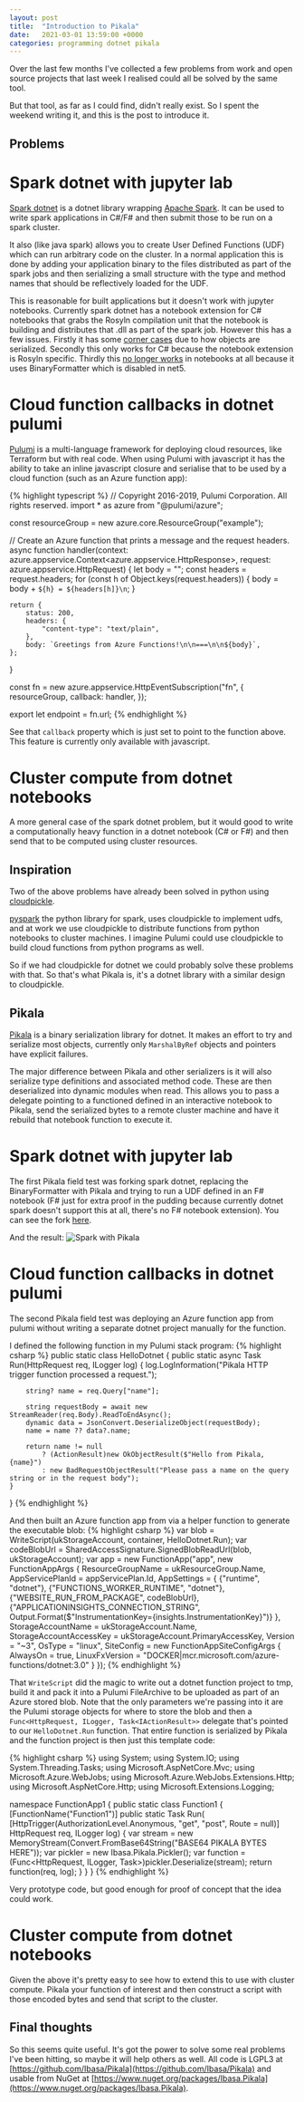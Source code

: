 ```yaml
---
layout: post
title:  "Introduction to Pikala"
date:   2021-03-01 13:59:00 +0000
categories: programming dotnet pikala
---
```


Over the last few months I've collected a few problems from work and open source projects that last week I realised could all be solved by the same tool.

But that tool, as far as I could find, didn't really exist. So I spent the weekend writing it, and this is the post to introduce it.

## Problems

# Spark dotnet with jupyter lab

[Spark dotnet](https://github.com/dotnet/spark) is a dotnet library wrapping [Apache Spark](https://spark.apache.org/). It can be used to write spark applications in C#/F# and then submit those to be run on a spark cluster.

It also (like java spark) allows you to create User Defined Functions (UDF) which can run arbitrary code on the cluster. In a normal application this is done by adding your application binary to the files distributed as part of the spark jobs and then serializing a small structure with the type and method names that should be reflectively loaded for the UDF.

This is reasonable for built applications but it doesn't work with jupyter notebooks. Currently spark dotnet has a notebook extension for C# notebooks that grabs the Rosyln compilation unit that the notebook is building and distributes that .dll as part of the spark job. However this has a few issues. Firstly it has some [corner cases](https://docs.microsoft.com/en-us/dotnet/spark/how-to-guides/dotnet-interactive-udf-issue) due to how objects are serialized. Secondly this only works for C# because the notebook extension is Rosyln specific. Thirdly this [no longer works](https://github.com/dotnet/spark/issues/795) in notebooks at all because it uses BinaryFormatter which is disabled in net5.

# Cloud function callbacks in dotnet pulumi

[Pulumi](https://github.com/pulumi/pulumi) is a multi-language framework for deploying cloud resources, like Terraform but with real code. When using Pulumi with javascript it has the ability to take an inline javascript closure and serialise that to be used by a cloud function (such as an Azure function app):

{% highlight typescript %}
// Copyright 2016-2019, Pulumi Corporation.  All rights reserved.
import * as azure from "@pulumi/azure";

const resourceGroup = new azure.core.ResourceGroup("example");

// Create an Azure function that prints a message and the request headers.
async function handler(context: azure.appservice.Context<azure.appservice.HttpResponse>, request: azure.appservice.HttpRequest) {
    let body = "";
    const headers = request.headers;
    for (const h of Object.keys(request.headers)) {
        body = body + `${h} = ${headers[h]}\n`;
    }

    return {
        status: 200,
        headers: {
            "content-type": "text/plain",
        },
        body: `Greetings from Azure Functions!\n\n===\n\n${body}`,
    };
}

const fn = new azure.appservice.HttpEventSubscription("fn", {
    resourceGroup,
    callback: handler,
});

export let endpoint = fn.url;
{% endhighlight %}

See that `callback` property which is just set to point to the function above. This feature is currently only available with javascript.

# Cluster compute from dotnet notebooks

A more general case of the spark dotnet problem, but it would good to write a computationally heavy function in a dotnet notebook (C# or F#) and then send that to be computed using cluster resources.

## Inspiration

Two of the above problems have already been solved in python using [cloudpickle](https://github.com/cloudpipe/cloudpickle).

[pyspark](https://spark.apache.org/docs/latest/api/python/) the python library for spark, uses cloudpickle to implement udfs, and at work we use cloudpickle to distribute functions from python notebooks to cluster machines. I imagine Pulumi could use cloudpickle to build cloud functions from python programs as well.

So if we had cloudpickle for dotnet we could probably solve these problems with that. So that's what Pikala is, it's a dotnet library with a similar design to cloudpickle.

## Pikala

[Pikala](https://github.com/Ibasa/Pikala) is a binary serialization library for dotnet. It makes an effort to try and serialize most objects, currently only `MarshalByRef` objects and pointers have explicit failures.

The major difference between Pikala and other serializers is it will also serialize type definitions and associated method code. These are then deserialized into dynamic modules when read. This allows you to pass a delegate pointing to a functioned defined in an interactive notebook to Pikala, send the serialized bytes to a remote cluster machine and have it rebuild that notebook function to execute it.

# Spark dotnet with jupyter lab

The first Pikala field test was forking spark dotnet, replacing the BinaryFormatter with Pikala and trying to run a UDF defined in an F# notebook (F# just for extra proof in the pudding because currently dotnet spark doesn't support this at all, there's no F# notebook extension). You can see the fork [here](https://github.com/Ibasa/spark/tree/pikala).

And the result:
![Spark with Pikala](/assets/pikala_notebook.png)

# Cloud function callbacks in dotnet pulumi

The second Pikala field test was deploying an Azure function app from pulumi without writing a separate dotnet project manually for the function.

I defined the following function in my Pulumi stack program:
{% highlight csharp %}
public static class HelloDotnet
{
    public static async Task<IActionResult> Run(HttpRequest req, ILogger log)
    {
        log.LogInformation("Pikala HTTP trigger function processed a request.");

        string? name = req.Query["name"];

        string requestBody = await new StreamReader(req.Body).ReadToEndAsync();
        dynamic data = JsonConvert.DeserializeObject(requestBody);
        name = name ?? data?.name;

        return name != null
            ? (ActionResult)new OkObjectResult($"Hello from Pikala, {name}")
            : new BadRequestObjectResult("Please pass a name on the query string or in the request body");
    }
}
{% endhighlight %}

And then built an Azure function app from via a helper function to generate the executable blob:
{% highlight csharp %}
var blob = WriteScript(ukStorageAccount, container, HelloDotnet.Run);
var codeBlobUrl = SharedAccessSignature.SignedBlobReadUrl(blob, ukStorageAccount);
var app = new FunctionApp("app", new FunctionAppArgs
{
    ResourceGroupName = ukResourceGroup.Name,
    AppServicePlanId = appServicePlan.Id,
    AppSettings =
    {
        {"runtime", "dotnet"},
        {"FUNCTIONS_WORKER_RUNTIME", "dotnet"},
        {"WEBSITE_RUN_FROM_PACKAGE", codeBlobUrl},
        {"APPLICATIONINSIGHTS_CONNECTION_STRING", Output.Format($"InstrumentationKey={insights.InstrumentationKey}")}
    },
    StorageAccountName = ukStorageAccount.Name,
    StorageAccountAccessKey = ukStorageAccount.PrimaryAccessKey,
    Version = "~3",
    OsType = "linux",
    SiteConfig = new FunctionAppSiteConfigArgs
    {
        AlwaysOn = true,
        LinuxFxVersion = "DOCKER|mcr.microsoft.com/azure-functions/dotnet:3.0"
    }
});
{% endhighlight %}

That `WriteScript` did the magic to write out a dotnet function project to tmp, build it and pack it into a Pulumi FileArchive to be uploaded as part of an Azure stored blob. Note that the only parameters we're passing into it are the Pulumi storage objects for where to store the blob and then a `Func<HttpRequest, ILogger, Task<IActionResult>>` delegate that's pointed to our `HelloDotnet.Run` function. That entire function is serialized by Pikala and the function project is then just this template code:

{% highlight csharp %}
using System;
using System.IO;
using System.Threading.Tasks;
using Microsoft.AspNetCore.Mvc;
using Microsoft.Azure.WebJobs;
using Microsoft.Azure.WebJobs.Extensions.Http;
using Microsoft.AspNetCore.Http;
using Microsoft.Extensions.Logging;

namespace FunctionApp1
{
    public static class Function1
    {
        [FunctionName("Function1")]
        public static Task<IActionResult> Run(
            [HttpTrigger(AuthorizationLevel.Anonymous, "get", "post", Route = null)] HttpRequest req,
            ILogger log)
        {
            var stream = new MemoryStream(Convert.FromBase64String("BASE64 PIKALA BYTES HERE"));
            var pickler = new Ibasa.Pikala.Pickler();
            var function = (Func<HttpRequest, ILogger, Task<IActionResult>>)pickler.Deserialize(stream);
            return function(req, log);
        }
    }
}
{% endhighlight %}

Very prototype code, but good enough for proof of concept that the idea could work.

# Cluster compute from dotnet notebooks

Given the above it's pretty easy to see how to extend this to use with cluster compute. Pikala your function of interest and then construct a script with those encoded bytes and send that script to the cluster.

## Final thoughts

So this seems quite useful. It's got the power to solve some real problems I've been hitting, so maybe it will help others as well. All code is LGPL3 at [https://github.com/Ibasa/Pikala](https://github.com/Ibasa/Pikala) and usable from NuGet at [https://www.nuget.org/packages/Ibasa.Pikala](https://www.nuget.org/packages/Ibasa.Pikala).
